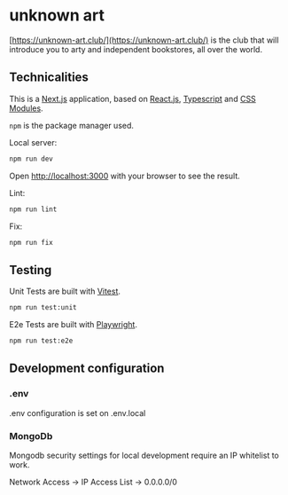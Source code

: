 # unknown art

[https://unknown-art.club/](https://unknown-art.club/) is the club that will introduce you to arty and independent bookstores, all over the world.

## Technicalities

This is a [Next.js](https://nextjs.org/) application, based on [React.js](https://react.dev/), [Typescript](https://www.typescriptlang.org/) and [CSS Modules](https://github.com/css-modules/css-modules).

`npm` is the package manager used.

Local server:

```bash
npm run dev
```

Open [http://localhost:3000](http://localhost:3000) with your browser to see the result.

Lint:

```bash
npm run lint
```

Fix:

```bash
npm run fix
```

## Testing

Unit Tests are built with [Vitest](https://vitest.dev/).

```bash
npm run test:unit
```

E2e Tests are built with [Playwright](https://playwright.dev/).

```bash
npm run test:e2e
```

## Development configuration

### .env

.env configuration is set on .env.local

### MongoDb

Mongodb security settings for local development require an IP whitelist to work.

Network Access -> IP Access List -> 0.0.0.0/0
